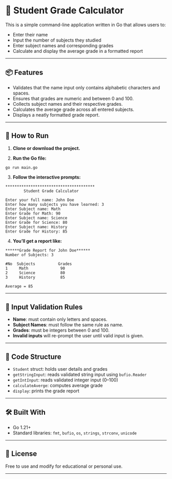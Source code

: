 # 🧮 Student Grade Calculator

This is a simple command-line application written in Go that allows users to:

* Enter their name
* Input the number of subjects they studied
* Enter subject names and corresponding grades
* Calculate and display the average grade in a formatted report

---

## 📦 Features

* Validates that the name input only contains alphabetic characters and spaces.
* Ensures that grades are numeric and between 0 and 100.
* Collects subject names and their respective grades.
* Calculates the average grade across all entered subjects.
* Displays a neatly formatted grade report.

---

## 🚀 How to Run

1. **Clone or download the project.**

2. **Run the Go file:**

```bash
go run main.go
```

3. **Follow the interactive prompts:**

```text
***************************************
        Student Grade Calculator

Enter your full name: John Doe
Enter how many subjects you have learned: 3
Enter Subject name: Math
Enter Grade for Math: 90
Enter Subject name: Science
Enter Grade for Science: 80
Enter Subject name: History
Enter Grade for History: 85
```

4. **You’ll get a report like:**

```
******Grade Report for John Doe******
Number of Subjects: 3

#No  Subjects          Grades
1     Math              90
2     Science           80
3     History           85

Average = 85
```

---

## 🔐 Input Validation Rules

* **Name**: must contain only letters and spaces.
* **Subject Names**: must follow the same rule as name.
* **Grades**: must be integers between 0 and 100.
* **Invalid inputs** will re-prompt the user until valid input is given.

---

## 🧱 Code Structure

* `Student` struct: holds user details and grades
* `getStringInput`: reads validated string input using `bufio.Reader`
* `getIntInput`: reads validated integer input (0–100)
* `calculateAverge`: computes average grade
* `display`: prints the grade report

---

## 🛠 Built With

* Go 1.21+
* Standard libraries: `fmt`, `bufio`, `os`, `strings`, `strconv`, `unicode`

---

## 📄 License

Free to use and modify for educational or personal use.

---

